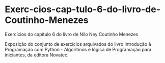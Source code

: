 # Exerc-cios-cap-tulo-6-do-livro-de-Coutinho-Menezes
Exercícios do capítulo 6 do livro de Nilo Ney Coutinho Menezes 


Exposição do conjunto de exercícios arquivados do livro Introdução à Programação com Python - Algoritmos e lógica de Programação para iniciantes, da editora Novatec.
